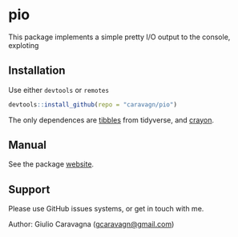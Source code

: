 # pio

This package implements a simple pretty I/O output to the console, exploting


## Installation

Use either `devtools` or `remotes`
```R
devtools::install_github(repo = "caravagn/pio")
```
The only dependences are [tibbles](https://tibble.tidyverse.org/) from tidyverse, and
[crayon](https://github.com/r-lib/crayon).


## Manual

See the package [website](https://htmlpreview.github.io/?https://github.com/caravagn/pio/blob/master/docs/index.html).

## Support

Please use GitHub issues systems, or get in touch with me.

Author: Giulio Caravagna (gcaravagn@gmail.com)
